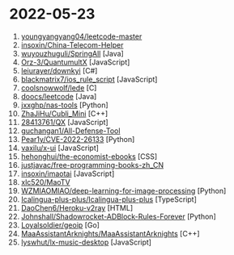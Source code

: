 # 2022-05-23

1. [youngyangyang04/leetcode-master](https://github.com/youngyangyang04/leetcode-master "《代码随想录》LeetCode 刷题攻略：200道经典题目刷题顺序，共60w字的详细图解，视频难点剖析，50余张思维导图，支持C++，Java，Python，Go，JavaScript等多语言版本，从此算法学习不再迷茫！🔥🔥 来看看，你会发现相见恨晚！🚀") 
2. [insoxin/China-Telecom-Helper](https://github.com/insoxin/China-Telecom-Helper "中国电信助手,白嫖年入保底256+话费 .每月金豆领取(lv6,1000金豆),每日签到(随机金豆),每日喂食宠物.每日登录奖励领取(5金豆),查看我的云盘(10金豆),翻牌 (10金豆),查看我的订单 (5金豆),打开消息 (100金豆),当日分享 (50金豆),浏览生活频道 (5金豆),查看我的金豆 (5金豆),关注直播 (5金豆),观看直播15s (5金豆),打开消息 (100金豆),答问卷 (100金豆)") 
3. [wuyouzhuguli/SpringAll](https://github.com/wuyouzhuguli/SpringAll "循序渐进，学习Spring Boot、Spring Boot & Shiro、Spring Batch、Spring Cloud、Spring Cloud Alibaba、Spring Security & Spring Security OAuth2，博客Spring系列源码：https://mrbird.cc") [Java]
4. [Orz-3/QuantumultX](https://github.com/Orz-3/QuantumultX "") [JavaScript]
5. [leiurayer/downkyi](https://github.com/leiurayer/downkyi "哔哩下载姬downkyi，B站视频下载工具，支持批量下载，支持8K、HDR、杜比视界，提供工具箱（音视频提取、去水印等）。") [C#]
6. [blackmatrix7/ios_rule_script](https://github.com/blackmatrix7/ios_rule_script "分流规则、重写写规则及脚本。") [JavaScript]
7. [coolsnowwolf/lede](https://github.com/coolsnowwolf/lede "Lean's OpenWrt source") [C]
8. [doocs/leetcode](https://github.com/doocs/leetcode "😏 LeetCode solutions in any programming language | 多种编程语言实现 LeetCode、《剑指 Offer（第 2 版）》、《程序员面试金典（第 6 版）》题解") [Java]
9. [jxxghp/nas-tools](https://github.com/jxxghp/nas-tools "NAS媒体库资源归集、整理自动化工具") [Python]
10. [ZhaJiHu/Cubli_Mini](https://github.com/ZhaJiHu/Cubli_Mini "") [C++]
11. [28413761/QX](https://github.com/28413761/QX "") [JavaScript]
12. [guchangan1/All-Defense-Tool](https://github.com/guchangan1/All-Defense-Tool "本项目集成了全网优秀的攻防工具项目，包含自动化利用，子域名、敏感目录、端口等扫描，各大中间件，cms漏洞利用工具以及应急响应等资料。") 
13. [Pear1y/CVE-2022-26133](https://github.com/Pear1y/CVE-2022-26133 "Atlassian Bitbucket Data Center RCE(CVE-2022-26133) verification and exploitation.") [Python]
14. [vaxilu/x-ui](https://github.com/vaxilu/x-ui "支持多协议多用户的 xray 面板") [JavaScript]
15. [hehonghui/the-economist-ebooks](https://github.com/hehonghui/the-economist-ebooks "经济学人(含音频)、纽约客、自然、新科学人、卫报、科学美国人、连线、大西洋月刊、国家地理等英语杂志免费下载,支持epub、mobi、pdf格式, 每周更新.") [CSS]
16. [justjavac/free-programming-books-zh_CN](https://github.com/justjavac/free-programming-books-zh_CN "📚 免费的计算机编程类中文书籍，欢迎投稿") 
17. [insoxin/imaotai](https://github.com/insoxin/imaotai "i茅台app 每日自动预约 抢茅台") [JavaScript]
18. [xlc520/MaoTV](https://github.com/xlc520/MaoTV "猫影视资源接口") 
19. [WZMIAOMIAO/deep-learning-for-image-processing](https://github.com/WZMIAOMIAO/deep-learning-for-image-processing "deep learning for image processing including classification and object-detection etc.") [Python]
20. [Icalingua-plus-plus/Icalingua-plus-plus](https://github.com/Icalingua-plus-plus/Icalingua-plus-plus "A client for QQ and more.") [TypeScript]
21. [DaoChen6/Heroku-v2ray](https://github.com/DaoChen6/Heroku-v2ray "在Heroku上部署v2ray") [HTML]
22. [Johnshall/Shadowrocket-ADBlock-Rules-Forever](https://github.com/Johnshall/Shadowrocket-ADBlock-Rules-Forever "提供多款 Shadowrocket 规则，拥有强劲的广告过滤功能。每日8时重新构建规则。") [Python]
23. [Loyalsoldier/geoip](https://github.com/Loyalsoldier/geoip "🌚 🌍 🌝 GeoIP 规则文件加强版，同时支持定制 V2Ray dat 格式路由规则文件 geoip.dat 和 MaxMind mmdb 格式文件 Country.mmdb。Enhanced edition of GeoIP files for V2Ray, Xray-core, Trojan-Go, Clash and Leaf, with replaced CN IPv4 CIDR available from ipip.net, appended CIDR lists and more.") [Go]
24. [MaaAssistantArknights/MaaAssistantArknights](https://github.com/MaaAssistantArknights/MaaAssistantArknights "《明日方舟》小助手，自动刷图、智能基建换班，全日常一键长草！") [C++]
25. [lyswhut/lx-music-desktop](https://github.com/lyswhut/lx-music-desktop "一个基于 electron 的音乐软件") [JavaScript]
